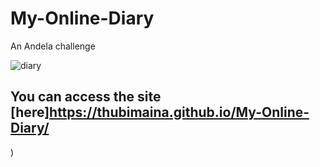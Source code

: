 # My-Online-Diary
An Andela challenge

![diary](https://user-images.githubusercontent.com/31989539/42674910-477c815c-867a-11e8-9241-3c76d5978f7a.jpg)

## You can access the site [here]https://thubimaina.github.io/My-Online-Diary/
)

